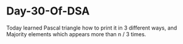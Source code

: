 # Day-30-Of-DSA
Today learned Pascal triangle how to print it in 3 different ways, and Majority elements which appears more than n / 3 times.
